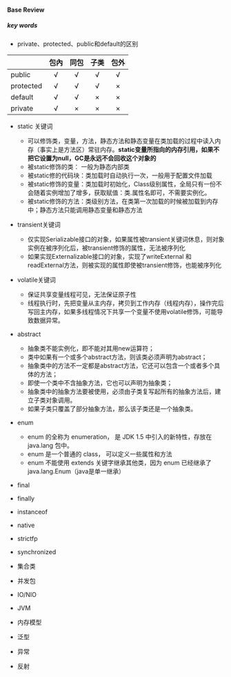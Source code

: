 #### Base Review



##### key words

* private、protected、public和default的区别

|           | 包內  | 同包  | 子类   |  包外 |  
| :------   |:-----:|:-----:|:-----:|:-----:|     
| public    | √     | √     | √     | √     | 
| protected | √     | √     | √     | ×     |
| default   | √     | √     | ×     | ×     |
| private   | √     | ×     | ×     | ×     |

* static 关键词
    * 可以修饰类，变量，方法，静态方法和静态变量在类加载的过程中读入内存（事实上是方法区）常驻内存。**static变量所指向的内存引用，如果不把它设置为null，GC是永远不会回收这个对象的**
    * 被static修饰的类： 一般为静态内部类
    * 被static修的代码块：类加载时自动执行一次，一般用于配置文件加载
    * 被static修饰的变量：类加载时初始化，Class级别属性，全局只有一份不会随着实例增加了增多，获取赋值：类.属性名即可，不需要实例化。
    * 被static修饰的方法：类级别方法，在类第一次加载的时候被加载到内存中；静态方法只能调用静态变量和静态方法

* transient关键词
    * 仅实现Serializable接口的对象，如果属性被transient关键词休息，则对象实例在被序列化后，被transient修饰的属性，无法被序列化
    * 如果实现Externalizable接口的对象，实现了writeExternal 和 readExternal方法，则被实现的属性即使被transient修饰，也能被序列化
    
* volatile关键词
    * 保证共享变量线程可见，无法保证原子性
    * 线程执行时，先把变量从主内存，拷贝到工作内存（线程内存），操作完后写回主内存，如果多线程情况下共享一个变量不使用volatile修饰，可能导致数据异常。

* abstract
    * 抽象类不能实例化，即不能对其用new运算符； 
    * 类中如果有一个或多个abstract方法，则该类必须声明为abstract； 
    * 抽象类中的方法不一定都是abstract方法，它还可以包含一个或者多个具体的方法； 
    * 即使一个类中不含抽象方法，它也可以声明为抽象类； 
    * 抽象类中的抽象方法要被使用，必须由子类复写起所有的抽象方法后，建立子类对象调用。 
    * 如果子类只覆盖了部分抽象方法，那么该子类还是一个抽象类。
    
* enum
    *  enum 的全称为 enumeration， 是 JDK 1.5  中引入的新特性，存放在 java.lang 包中。
    *  enum 是一个普通的 class， 可以定义一些属性和方法
    *  enum 不能使用 extends 关键字继承其他类，因为 enum 已经继承了 java.lang.Enum（java是单一继承）
* final
* finally
* instanceof
* native
* strictfp
* synchronized


* 集合类
* 并发包
* IO/NIO
* JVM
* 内存模型
* 泛型
* 异常
* 反射

